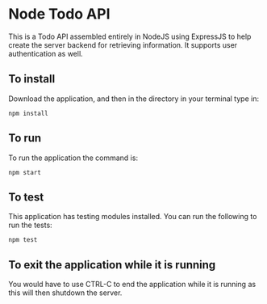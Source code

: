 # Node Todo API

This is a Todo API assembled entirely in NodeJS using ExpressJS to help create the server backend for retrieving information. It supports user authentication as well.

## To install

Download the application, and then in the directory in your terminal type in:

```
npm install
```

## To run

To run the application the command is:

```
npm start
```

## To test

This application has testing modules installed. You can run the following to run the tests:

```
npm test
```

## To exit the application while it is running

You would have to use CTRL-C to end the application while it is running as this will then shutdown the server.
